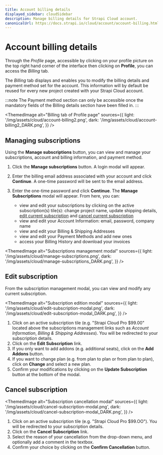 ```yaml
---
title: Account billing details
displayed_sidebar: cloudSidebar
description: Manage billing details for Strapi Cloud account.
canonicalUrl: https://docs.strapi.io/cloud/account/account-billing.html
---
```


# Account billing details

Through the _Profile_ page, accessible by clicking on your profile picture on the top right hand corner of the interface then clicking on **Profile**, you can access the _Billing_ tab.

The _Billing_ tab displays and enables you to modify the billing details and payment method set for the account. This information will by default be reused for every new project created with your Strapi Cloud account.

:::note
The Payment method section can only be accessible once the mandatory fields of the Billing details section have been filled in.
:::

<ThemedImage
alt="Billing tab of Profile page"
sources={{
    light: '/img/assets/cloud/account-billing2.png',
    dark: '/img/assets/cloud/account-billing2_DARK.png',
  }}
/>

## Managing subscriptions

Using the **Manage subscriptions** button, you can view and manage your subscriptions, account and billing information, and payment method.

1. Click the **Manage subscriptions** button. A login modal will appear.

2. Enter the billing email address associated with your account and click **Continue**. A one-time password will be sent to the email address.

3. Enter the one-time password and click **Continue**. The **Manage Subscriptions** modal will appear. From here, you can:

   - view and edit your subscriptions by clicking on the active subscription(s) tile(s): change project name, update shipping details, [edit current subscription](#edit-subscription) and [cancel current subscription](#cancel-subscription)
   - view and edit your Account Information: email, password, company name
   - view and edit your Billing & Shipping Addresses
   - view and edit your Payment Methods and add new ones
   - access your Billing History and download your invoices

<ThemedImage
alt="Subscriptions management modal"
sources={{
      light: '/img/assets/cloud/manage-subscriptions.png',
      dark: '/img/assets/cloud/manage-subscriptions_DARK.png',
    }}
/>

## Edit subscription

From the subscription management modal, you can view and modify any current subscription.

<ThemedImage
alt="Subscription edition modal"
sources={{
    light: '/img/assets/cloud/edit-subscription-modal.png',
    dark: '/img/assets/cloud/edit-subscription-modal_DARK.png',
  }}
/>

1. Click on an active subscription tile (e.g. "Strapi Cloud Pro $99.00" located above the subscriptions management links such as _Account Information_, _Billing & Shipping Addresses_). You will be redirected to your subscription details.
2. Click on the **Edit Subscription** link.
3. If you only want to add addons (e.g. additional seats), click on the **Add Addons** button.
4. If you want to change plan (e.g. from <CloudProBadge /> plan to <CloudTeamBadge /> plan or from <CloudProBadge /> plan to <CloudDevBadge /> plan), click on **Change** and select a new plan.
5. Confirm your modifications by clicking on the **Update Subscription** button at the bottom of the modal.

## Cancel subscription

<ThemedImage
alt="Subscription cancellation modal"
sources={{
    light: '/img/assets/cloud/cancel-subscription-modal.png',
    dark: '/img/assets/cloud/cancel-subscription-modal_DARK.png',
  }}
/>

1. Click on an active subscription tile (e.g. "Strapi Cloud Pro $99.OO"). You will be redirected to your subscription details.
2. Click on the **Cancel Subscription** link.
3. Select the reason of your cancellation from the drop-down menu, and optionally add a comment in the textbox.
4. Confirm your choice by clicking on the **Confirm Cancellation** button.
